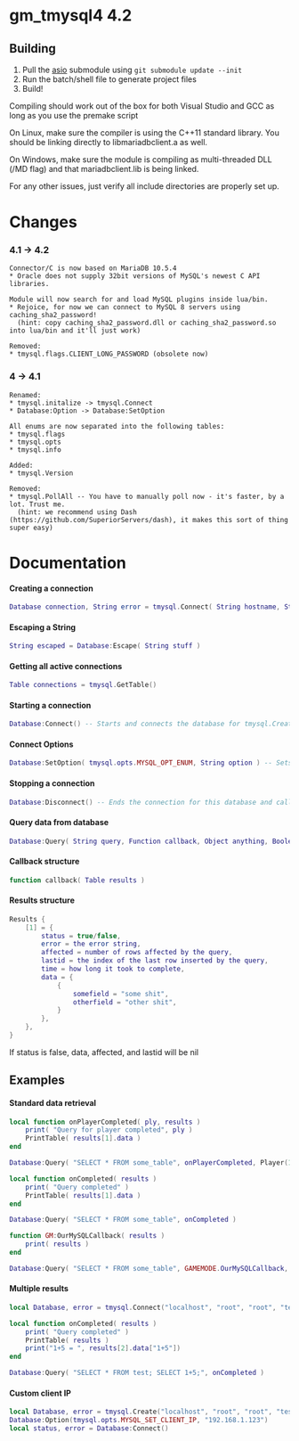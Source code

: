 # gm_tmysql4 **4.2**

## Building
1. Pull the [asio](https://github.com/chriskohlhoff/asio/) submodule using `git submodule update --init`
2. Run the batch/shell file to generate project files
3. Build!

Compiling should work out of the box for both Visual Studio and GCC as long as you use the premake script

On Linux, make sure the compiler is using the C++11 standard library. You should be linking directly to libmariadbclient.a as well.

On Windows, make sure the module is compiling as multi-threaded DLL (/MD flag) and that mariadbclient.lib is being linked.

For any other issues, just verify all include directories are properly set up.

# Changes
### 4.1 -> 4.2
```
Connector/C is now based on MariaDB 10.5.4
* Oracle does not supply 32bit versions of MySQL's newest C API libraries.

Module will now search for and load MySQL plugins inside lua/bin.
* Rejoice, for now we can connect to MySQL 8 servers using caching_sha2_password!
  (hint: copy caching_sha2_password.dll or caching_sha2_password.so into lua/bin and it'll just work)

Removed:
* tmysql.flags.CLIENT_LONG_PASSWORD (obsolete now)
```

### 4 -> 4.1
```
Renamed:
* tmysql.initalize -> tmysql.Connect  
* Database:Option -> Database:SetOption

All enums are now separated into the following tables:  
* tmysql.flags  
* tmysql.opts  
* tmysql.info  

Added:
* tmysql.Version

Removed:
* tmysql.PollAll -- You have to manually poll now - it's faster, by a lot. Trust me.
  (hint: we recommend using Dash (https://github.com/SuperiorServers/dash), it makes this sort of thing super easy)
```

# Documentation

#### Creating a connection
``` lua
Database connection, String error = tmysql.Connect( String hostname, String username, String password, String database, Number port, String unixSocketPath, Number ClientFlags, Function ConnectCallback)
```

#### Escaping a String
``` lua
String escaped = Database:Escape( String stuff )
```
#### Getting all active connections
``` lua
Table connections = tmysql.GetTable()
```
#### Starting a connection
``` lua
Database:Connect() -- Starts and connects the database for tmysql.Create
```
#### Connect Options
``` lua
Database:SetOption( tmysql.opts.MYSQL_OPT_ENUM, String option ) -- Sets a mysql_option for the connection. Use with tmysql.Create then call Connect() after you set the options you want.
```
#### Stopping a connection
``` lua
Database:Disconnect() -- Ends the connection for this database and calls all pending callbacks immediately. Any method calls to this database, from now on, will error.
```
#### Query data from database
``` lua
Database:Query( String query, Function callback, Object anything, Boolean ColumnNumbers )
```
#### Callback structure
``` lua
function callback( Table results )
```
#### Results structure
``` lua
Results {
	[1] = {
		status = true/false,
		error = the error string,
		affected = number of rows affected by the query,
		lastid = the index of the last row inserted by the query,
		time = how long it took to complete,
		data = {
			{
				somefield = "some shit",
				otherfield = "other shit",
			}
		},
	},
}
```
If status is false, data, affected, and lastid will be nil

## Examples
#### Standard data retrieval
``` lua
local function onPlayerCompleted( ply, results )
	print( "Query for player completed", ply )
	PrintTable( results[1].data )
end

Database:Query( "SELECT * FROM some_table", onPlayerCompleted, Player(1) )

local function onCompleted( results )
	print( "Query completed" )
	PrintTable( results[1].data )
end

Database:Query( "SELECT * FROM some_table", onCompleted )

function GM:OurMySQLCallback( results )
	print( results )
end

Database:Query( "SELECT * FROM some_table", GAMEMODE.OurMySQLCallback, GAMEMODE ) -- Call the gamemode function
```
#### Multiple results
``` lua
local Database, error = tmysql.Connect("localhost", "root", "root", "test", 3306, nil, tmysql.flags.CLIENT_MULTI_STATEMENTS)

local function onCompleted( results )
	print( "Query completed" )
	PrintTable( results )
	print("1+5 = ", results[2].data["1+5"])
end

Database:Query( "SELECT * FROM test; SELECT 1+5;", onCompleted )
```

#### Custom client IP
``` lua
local Database, error = tmysql.Create("localhost", "root", "root", "test", 3306, nil, tmysql.flags.CLIENT_MULTI_STATEMENTS)
Database:Option(tmysql.opts.MYSQL_SET_CLIENT_IP, "192.168.1.123")
local status, error = Database:Connect()
```
